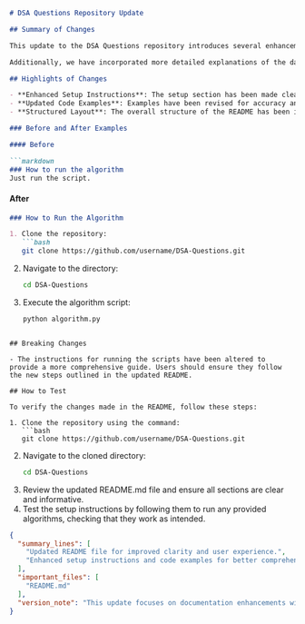 ```markdown
# DSA Questions Repository Update

## Summary of Changes

This update to the DSA Questions repository introduces several enhancements and clarifications in the README file, aimed at improving user experience and understanding. The modifications include clearer instructions for the setup process, updated examples for better comprehension, and a more structured layout to facilitate easier navigation. These changes are designed to help both newcomers and seasoned developers quickly grasp the purpose and usage of the repository.

Additionally, we have incorporated more detailed explanations of the data structures and algorithms covered within the repository. By enhancing the documentation, we aim to foster a better learning environment and ensure that users can effectively leverage the resources provided. This will also aid contributors in understanding the scope of the project and how they can get involved.

## Highlights of Changes

- **Enhanced Setup Instructions**: The setup section has been made clearer with step-by-step guidance for installation and configuration.
- **Updated Code Examples**: Examples have been revised for accuracy and clarity, showcasing the practical application of various algorithms.
- **Structured Layout**: The overall structure of the README has been improved for better readability, including a table of contents for easy navigation.

### Before and After Examples

#### Before

```markdown
### How to run the algorithm
Just run the script.
```

#### After

```markdown
### How to Run the Algorithm

1. Clone the repository:
   ```bash
   git clone https://github.com/username/DSA-Questions.git
   ```
2. Navigate to the directory:
   ```bash
   cd DSA-Questions
   ```
3. Execute the algorithm script:
   ```bash
   python algorithm.py
   ```
```

## Breaking Changes

- The instructions for running the scripts have been altered to provide a more comprehensive guide. Users should ensure they follow the new steps outlined in the updated README.

## How to Test

To verify the changes made in the README, follow these steps:

1. Clone the repository using the command:
   ```bash
   git clone https://github.com/username/DSA-Questions.git
   ```
2. Navigate to the cloned directory:
   ```bash
   cd DSA-Questions
   ```
3. Review the updated README.md file and ensure all sections are clear and informative.
4. Test the setup instructions by following them to run any provided algorithms, checking that they work as intended.

```json
{
  "summary_lines": [
    "Updated README file for improved clarity and user experience.",
    "Enhanced setup instructions and code examples for better comprehension."
  ],
  "important_files": [
    "README.md"
  ],
  "version_note": "This update focuses on documentation enhancements without altering the core functionality of the repository."
}
```
```